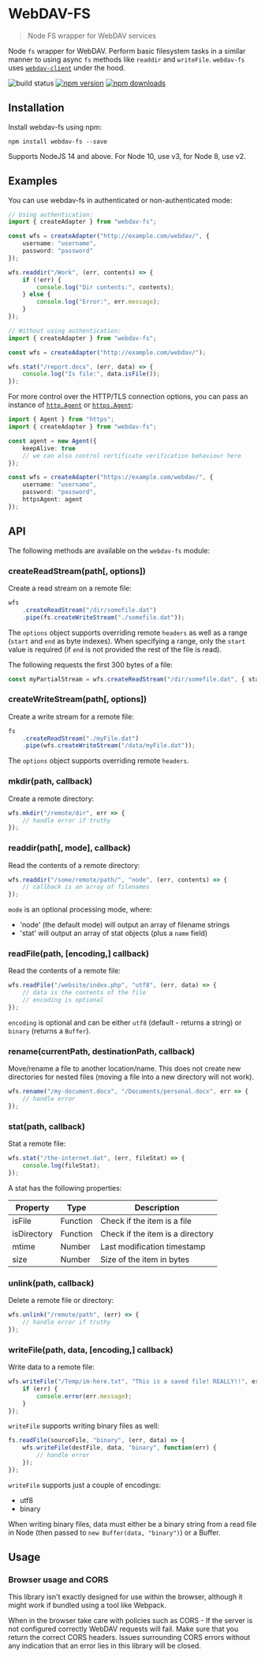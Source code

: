 # WebDAV-FS
> Node FS wrapper for WebDAV services

Node `fs` wrapper for WebDAV. Perform basic filesystem tasks in a similar manner to using async `fs` methods like `readdir` and `writeFile`. `webdav-fs` uses [`webdav-client`](https://github.com/perry-mitchell/webdav-client) under the hood.

![build status](https://github.com/perry-mitchell/webdav-fs/actions/workflows/test.yml/badge.svg) [![npm version](https://badge.fury.io/js/webdav-fs.svg)](https://www.npmjs.com/package/webdav-fs) [![npm downloads](https://img.shields.io/npm/dm/webdav-fs.svg)](https://www.npmjs.com/package/webdav-fs)

## Installation

Install webdav-fs using npm:

```
npm install webdav-fs --save
```

Supports NodeJS 14 and above. For Node 10, use v3, for Node 8, use v2.

## Examples

You can use webdav-fs in authenticated or non-authenticated mode:

```typescript
// Using authentication:
import { createAdapter } from "webdav-fs";

const wfs = createAdapter("http://example.com/webdav/", {
    username: "username",
    password: "password"
});

wfs.readdir("/Work", (err, contents) => {
    if (!err) {
        console.log("Dir contents:", contents);
    } else {
        console.log("Error:", err.message);
    }
});
```

```typescript
// Without using authentication:
import { createAdapter } from "webdav-fs";

const wfs = createAdapter("http://example.com/webdav/");

wfs.stat("/report.docx", (err, data) => {
    console.log("Is file:", data.isFile());
});
```

For more control over the HTTP/TLS connection options, you can pass an instance of [`http.Agent`](https://nodejs.org/api/http.html#http_class_http_agent)
 or [`https.Agent`](https://nodejs.org/api/https.html#https_class_https_agent):

```typescript
import { Agent } from "https";
import { createAdapter } from "webdav-fs";

const agent = new Agent({
    keepAlive: true
    // we can also control certificate verification behaviour here
});

const wfs = createAdapter("https://example.com/webdav/", {
    username: "username",
    password: "password",
    httpsAgent: agent
});
```

## API

The following methods are available on the `webdav-fs` module:

### createReadStream(path[, options])

Create a read stream on a remote file:

```typescript
wfs
    .createReadStream("/dir/somefile.dat")
    .pipe(fs.createWriteStream("./somefile.dat"));
```

The `options` object supports overriding remote `headers` as well as a range (`start` and `end` as byte indexes). When specifying a range, only the `start` value is required (if `end` is not provided the rest of the file is read).

The following requests the first 300 bytes of a file:

```typescript
const myPartialStream = wfs.createReadStream("/dir/somefile.dat", { start: 0, end: 299 });
```

### createWriteStream(path[, options])

Create a write stream for a remote file:

```typescript
fs
    .createReadStream("./myFile.dat")
    .pipe(wfs.createWriteStream("/data/myFile.dat"));
```

The `options` object supports overriding remote `headers`.

### mkdir(path, callback)

Create a remote directory:

```typescript
wfs.mkdir("/remote/dir", err => {
    // handle error if truthy
});
```

### readdir(path[, mode], callback)

Read the contents of a remote directory:

```typescript
wfs.readdir("/some/remote/path/", "node", (err, contents) => {
    // callback is an array of filenames
});
```

`mode` is an optional processing mode, where:

 * 'node' (the default mode) will output an array of filename strings
 * 'stat' will output an array of stat objects (plus a `name` field)

### readFile(path, [encoding,] callback)

Read the contents of a remote file:

```typescript
wfs.readFile("/website/index.php", "utf8", (err, data) => {
    // data is the contents of the file
    // encoding is optional
});
```

`encoding` is optional and can be either `utf8` (default - returns a string) or `binary` (returns a `Buffer`).

### rename(currentPath, destinationPath, callback)

Move/rename a file to another location/name. This does not create new directories for nested files (moving a file into a new directory will not work).

```typescript
wfs.rename("/my-document.docx", "/Documents/personal.docx", err => {
    // handle error
});
```

### stat(path, callback)

Stat a remote file:

```typescript
wfs.stat("/the-internet.dat", (err, fileStat) => {
    console.log(fileStat);
});
```

A stat has the following properties:

| Property | Type | Description |
| -------- | ---- | ----------- |
| isFile   | Function | Check if the item is a file |
| isDirectory | Function | Check if the item is a directory |
| mtime | Number | Last modification timestamp |
| size | Number | Size of the item in bytes |

### unlink(path, callback)

Delete a remote file or directory:

```typescript
wfs.unlink("/remote/path", (err) => {
    // handle error if truthy
});
```

### writeFile(path, data, [encoding,] callback)

Write data to a remote file:

```typescript
wfs.writeFile("/Temp/im-here.txt", "This is a saved file! REALLY!!", err => {
    if (err) {
        console.error(err.message);
    }
});
```

`writeFile` supports writing binary files as well:

```typescript
fs.readFile(sourceFile, "binary", (err, data) => {
    wfs.writeFile(destFile, data, "binary", function(err) {
        // handle error
    });
});
```

`writeFile` supports just a couple of encodings:
 * utf8
 * binary

When writing binary files, data must either be a binary string from a read file in Node (then passed to `new Buffer(data, "binary")`) or a Buffer.

## Usage

### Browser usage and CORS
This library isn't exactly designed for use within the browser, although it might work if bundled using a tool like Webpack.

When in the browser take care with policies such as CORS - If the server is not configured correctly WebDAV requests will fail. Make sure that you return the correct CORS headers. Issues surrounding CORS errors without any indication that an error lies in this library will be closed.
